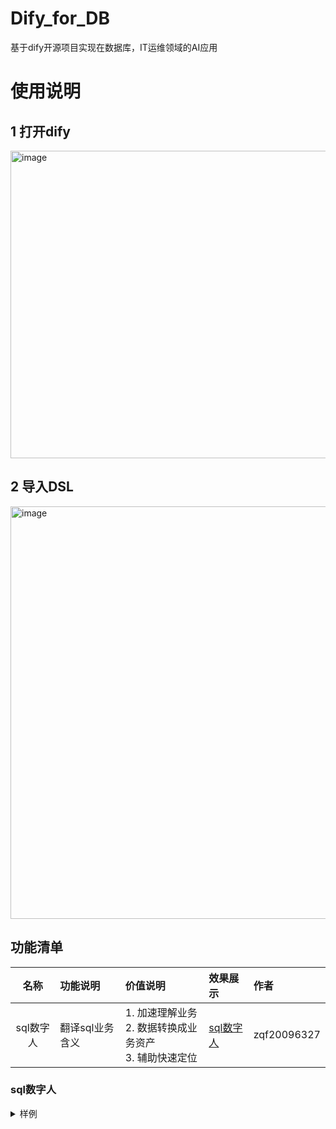# Dify_for_DB
基于dify开源项目实现在数据库，IT运维领域的AI应用
# 使用说明
## 1 打开dify
<img width="1879" height="492" alt="image" src="https://github.com/user-attachments/assets/d017c7a8-9b63-42c6-9647-526efcd61e63" />

## 2 导入DSL
<img width="1868" height="660" alt="image" src="https://github.com/user-attachments/assets/4ad1a9e2-9020-40ab-bb12-6ec95f215f53" />

## 功能清单

| 名称 | 功能说明 | 价值说明 | 效果展示 | 作者 |
|:----:|:-----|:-----|:-----|:-------|
| sql数字人 | 翻译sql业务含义 | 1. 加速理解业务<br>2. 数据转换成业务资产<br>3. 辅助快速定位 |[sql数字人](#sql数字人)| zqf20096327 |



### sql数字人
<details>
<summary>样例</summary>
xxxxxx
</details>
